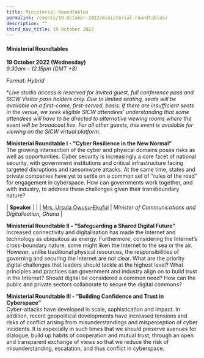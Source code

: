 ```yaml
---
title: Ministerial Roundtables
permalink: /events/19-October-2022/ministerial-roundtables/
description: ""
third_nav_title: 19 October 2022
---
```

#### **Ministerial Roundtables**
 
**19 October 2022 (Wednesday)**  
*9.30am – 12.15pm (GMT +8)*

*Format: Hybrid*

**Live studio access is reserved for invited guest, full conference pass and SICW Visitor pass holders only. Due to limited seating, seats will be available on a first-come, first-served, basis. If there are insufficient seats in the venue, we seek eligible SICW attendees’ understanding that some attendees will have to be directed to alternative viewing rooms where the event will be broadcast live. For all other guests, this event is available for viewing on the SICW virtual platform.*

**Ministerial Roundtable I - “Cyber Resilience in the New Normal”** 
<br>The growing intersection of the cyber and physical domains poses risks as well as opportunities. Cyber security is increasingly a core facet of national security, with government institutions and critical infrastructure facing targeted disruptions and ransomware attacks. At the same time, states and private companies have yet to settle on a common set of “rules of the road” for engagement in cyberspace. How can governments work together, and with industry, to address these challenges given their transboundary nature?

| **Speaker**    |                                                              |
| [Mrs. Ursula Owusu-Ekuful](/speaker-Ursula-Owusu-Ekuful)  | *Minister of Communications and Digitalisation, Ghana*                  |

**Ministerial Roundtable II - “Safeguarding a Shared Digital Future”** 
<br>Increased connectivity and digitalisation has made the Internet and technology as ubiquitous as energy. Furthermore, considering the Internet’s cross-boundary nature, some might liken the Internet to the sea or the air. However, unlike traditional physical resources, the responsibilities of governing and securing the Internet are not clear. What are the priority digital challenges that leaders should tackle at the highest level? What principles and practices can government and industry align on to build trust in the Internet? Should digital be considered a common need? How can the public and private sectors collaborate to secure the digital commons?

**Ministerial Roundtable III - “Building Confidence and Trust in Cyberspace”**
<br>Cyber-attacks have developed in scale, sophistication and impact. In addition, recent geopolitical developments have increased tensions and risks of conflict arising from misunderstandings and misperception of cyber incidents. It is especially in such times that we should preserve avenues for dialogue, build up habits of cooperation and mutual trust, through an open and transparent exchange of views so that we reduce the risk of misunderstanding, escalation, and thus conflict in cyberspace.